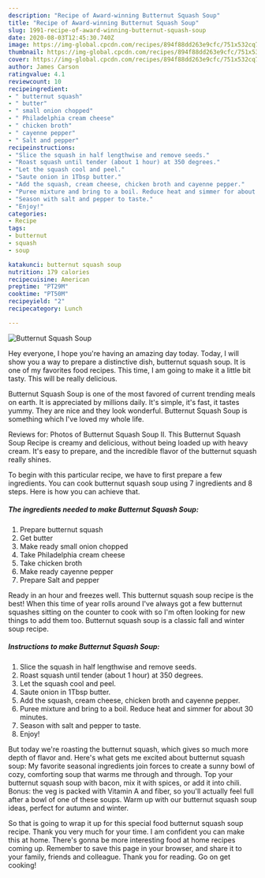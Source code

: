 ```yaml
---
description: "Recipe of Award-winning Butternut Squash Soup"
title: "Recipe of Award-winning Butternut Squash Soup"
slug: 1991-recipe-of-award-winning-butternut-squash-soup
date: 2020-08-03T12:45:30.740Z
image: https://img-global.cpcdn.com/recipes/894f88dd263e9cfc/751x532cq70/butternut-squash-soup-recipe-main-photo.jpg
thumbnail: https://img-global.cpcdn.com/recipes/894f88dd263e9cfc/751x532cq70/butternut-squash-soup-recipe-main-photo.jpg
cover: https://img-global.cpcdn.com/recipes/894f88dd263e9cfc/751x532cq70/butternut-squash-soup-recipe-main-photo.jpg
author: James Carson
ratingvalue: 4.1
reviewcount: 10
recipeingredient:
- " butternut squash"
- " butter"
- " small onion chopped"
- " Philadelphia cream cheese"
- " chicken broth"
- " cayenne pepper"
- " Salt and pepper"
recipeinstructions:
- "Slice the squash in half lengthwise and remove seeds."
- "Roast squash until tender (about 1 hour) at 350 degrees."
- "Let the squash cool and peel."
- "Saute onion in 1Tbsp butter."
- "Add the squash, cream cheese, chicken broth and cayenne pepper."
- "Puree mixture and bring to a boil. Reduce heat and simmer for about 30 minutes."
- "Season with salt and pepper to taste."
- "Enjoy!"
categories:
- Recipe
tags:
- butternut
- squash
- soup

katakunci: butternut squash soup 
nutrition: 179 calories
recipecuisine: American
preptime: "PT29M"
cooktime: "PT50M"
recipeyield: "2"
recipecategory: Lunch

---
```



![Butternut Squash Soup](https://img-global.cpcdn.com/recipes/894f88dd263e9cfc/751x532cq70/butternut-squash-soup-recipe-main-photo.jpg)

Hey everyone, I hope you're having an amazing day today. Today, I will show you a way to prepare a distinctive dish, butternut squash soup. It is one of my favorites food recipes. This time, I am going to make it a little bit tasty. This will be really delicious.

Butternut Squash Soup is one of the most favored of current trending meals on earth. It is appreciated by millions daily. It's simple, it's fast, it tastes yummy. They are nice and they look wonderful. Butternut Squash Soup is something which I've loved my whole life.

Reviews for: Photos of Butternut Squash Soup II. This Butternut Squash Soup Recipe is creamy and delicious, without being loaded up with heavy cream. It&#39;s easy to prepare, and the incredible flavor of the butternut squash really shines.


To begin with this particular recipe, we have to first prepare a few ingredients. You can cook butternut squash soup using 7 ingredients and 8 steps. Here is how you can achieve that.

<!--inarticleads1-->

##### The ingredients needed to make Butternut Squash Soup:

1. Prepare  butternut squash
1. Get  butter
1. Make ready  small onion chopped
1. Take  Philadelphia cream cheese
1. Take  chicken broth
1. Make ready  cayenne pepper
1. Prepare  Salt and pepper


Ready in an hour and freezes well. This butternut squash soup recipe is the best! When this time of year rolls around I&#39;ve always got a few butternut squashes sitting on the counter to cook with so I&#39;m often looking for new things to add them too. Butternut squash soup is a classic fall and winter soup recipe. 

<!--inarticleads2-->

##### Instructions to make Butternut Squash Soup:

1. Slice the squash in half lengthwise and remove seeds.
1. Roast squash until tender (about 1 hour) at 350 degrees.
1. Let the squash cool and peel.
1. Saute onion in 1Tbsp butter.
1. Add the squash, cream cheese, chicken broth and cayenne pepper.
1. Puree mixture and bring to a boil. Reduce heat and simmer for about 30 minutes.
1. Season with salt and pepper to taste.
1. Enjoy!


But today we&#39;re roasting the butternut squash, which gives so much more depth of flavor and. Here&#39;s what gets me excited about butternut squash soup: My favorite seasonal ingredients join forces to create a sunny bowl of cozy, comforting soup that warms me through and through. Top your butternut squash soup with bacon, mix it with spices, or add it into chili. Bonus: the veg is packed with Vitamin A and fiber, so you&#39;ll actually feel full after a bowl of one of these soups. Warm up with our butternut squash soup ideas, perfect for autumn and winter. 

So that is going to wrap it up for this special food butternut squash soup recipe. Thank you very much for your time. I am confident you can make this at home. There's gonna be more interesting food at home recipes coming up. Remember to save this page in your browser, and share it to your family, friends and colleague. Thank you for reading. Go on get cooking!
